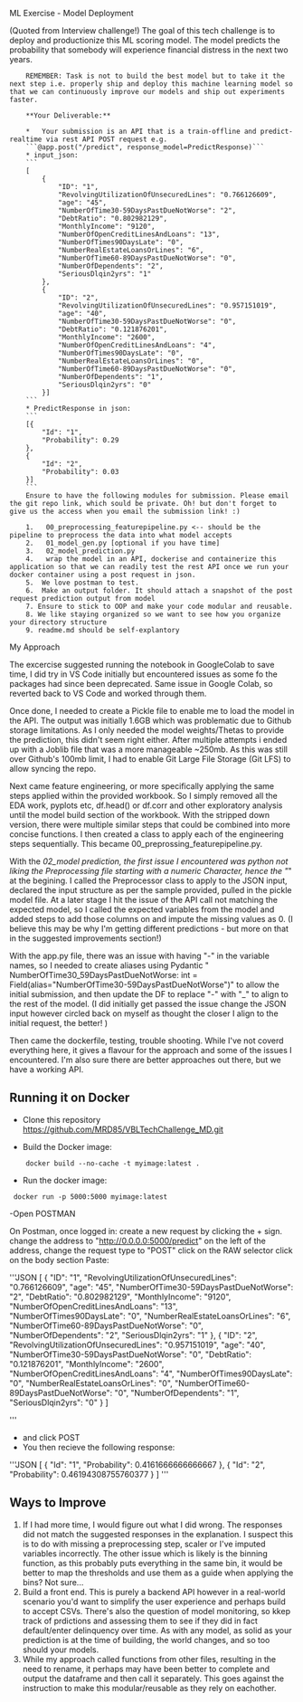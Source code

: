 ML Exercise - Model Deployment

(Quoted from Interview challenge!)
        The goal of this tech challenge is to deploy and productionize this ML scoring model. The model predicts the probability that somebody will experience financial distress in the next two years. 

        REMEMBER: Task is not to build the best model but to take it the next step i.e. properly ship and deploy this machine learning model so that we can continuously improve our models and ship out experiments faster.

        **Your Deliverable:** 

        *   Your submission is an API that is a train-offline and predict-realtime via rest API POST request e.g.
        ```@app.post("/predict", response_model=PredictResponse)```
        * input_json: 
        ```
        [
            {
                "ID": "1",
                "RevolvingUtilizationOfUnsecuredLines": "0.766126609",
                "age": "45",
                "NumberOfTime30-59DaysPastDueNotWorse": "2",
                "DebtRatio": "0.802982129",
                "MonthlyIncome": "9120",
                "NumberOfOpenCreditLinesAndLoans": "13",
                "NumberOfTimes90DaysLate": "0",
                "NumberRealEstateLoansOrLines": "6",
                "NumberOfTime60-89DaysPastDueNotWorse": "0",
                "NumberOfDependents": "2",
                "SeriousDlqin2yrs": "1"
            },
            {
                "ID": "2",
                "RevolvingUtilizationOfUnsecuredLines": "0.957151019",
                "age": "40",
                "NumberOfTime30-59DaysPastDueNotWorse": "0",
                "DebtRatio": "0.121876201",
                "MonthlyIncome": "2600",
                "NumberOfOpenCreditLinesAndLoans": "4",
                "NumberOfTimes90DaysLate": "0",
                "NumberRealEstateLoansOrLines": "0",
                "NumberOfTime60-89DaysPastDueNotWorse": "0",
                "NumberOfDependents": "1",
                "SeriousDlqin2yrs": "0"
            }]
        ```
        * PredictResponse in json:
        ```
        [{
            "Id": "1",
            "Probability": 0.29
        },
        {
            "Id": "2",
            "Probability": 0.03
        }]
        ```
        Ensure to have the following modules for submission. Please email the git repo link, which sould be private. Oh! but don't forget to give us the access when you email the submission link! :)

        1.   00_preprocessing_featurepipeline.py <-- should be the pipeline to preprocess the data into what model accepts
        2.   01_model_gen.py [optional if you have time]
        3.   02_model_prediction.py
        4.   wrap the model in an API, dockerise and containerize this application so that we can readily test the rest API once we run your docker container using a post request in json.
        5.  We love postman to test. 
        6.  Make an output folder. It should attach a snapshot of the post request prediction output from model
        7. Ensure to stick to OOP and make your code modular and reusable.
        8. We like staying organized so we want to see how you organize your directory structure
        9. readme.md should be self-explantory


My Approach

The excercise suggested running the notebook in GoogleColab to save time, I did try in VS Code initially but encountered issues as some fo the packages had since been deprecated. Same issue in Google Colab, so reverted back to VS Code and worked through them.

Once done, I needed to create a Pickle file to enable me to load the model in the API. The output was initially 1.6GB which was problematic due to Github storage limitations. As I only needed the model weights/Thetas to provide the prediction, this didn't seem right either. After multiple attempts i ended up with a Joblib file that was a more manageable ~250mb. As this was still over Github's 100mb limit, I had to enable Git Large File Storage (Git LFS) to allow syncing the repo.

Next came feature engineering, or more specifically applying the same steps applied within the provided workbook. So I simply removed all the EDA work, pyplots etc, df.head() or df.corr and other exploratory analysis until the model build section of the workbook. With the stripped down version, there were multiple similar steps that could be combined into more concise functions. I then created a class to apply each of the engineering steps sequentially. This became 00_preprossing_featurepipeline.py. 

With the _02_model prediction, the first issue I encountered was python not liking the Preprocessing file starting with a numeric Character, hence the "_" at the begining. I called the Preprocessor class to apply to the JSON input, declared the input structure as per the sample provided, pulled in the pickle model file. At a later stage I hit the issue of the API call not matching the expected model, so I called the expected variables from the model and added steps to add those columns on and impute the missing values as 0. (I believe this may be why I'm getting different predictions - but more on that in the suggested improvements section!)

With the app.py file, there was an issue with having "-" in the variable names, so I needed to create aliases using Pydantic "  NumberOfTime30_59DaysPastDueNotWorse: int = Field(alias="NumberOfTime30-59DaysPastDueNotWorse")" to allow the initial submission, and then update the DF to replace "-" with "_" to align to the rest of the model. (I did initially get passed the issue change the JSON input however circled back on myself as thought the closer I align to the initial request, the better! )

Then came the dockerfile, testing, trouble shooting. While I've not coverd everything here, it gives a flavour for the approach and some of the issues I encountered. I'm also sure there are better approaches out there, but we have a working API. 


## Running it on Docker 

- Clone this repository https://github.com/MRD85/VBLTechChallenge_MD.git

- Build the Docker image:
```commandline
    docker build --no-cache -t myimage:latest .
```
 - Run the docker image:
```commandline
 docker run -p 5000:5000 myimage:latest     
```

-Open POSTMAN

On Postman, once logged in:
 create a new request by clicking the + sign. 
 change the address to "http://0.0.0.0:5000/predict"
 on the left of the address, change the request type to "POST"
 click on the RAW selector
 click on the body section
 Paste:

 '''JSON
 [
  {
    "ID": "1",
    "RevolvingUtilizationOfUnsecuredLines": "0.766126609",
    "age": "45",
    "NumberOfTime30-59DaysPastDueNotWorse": "2",
    "DebtRatio": "0.802982129",
    "MonthlyIncome": "9120",
    "NumberOfOpenCreditLinesAndLoans": "13",
    "NumberOfTimes90DaysLate": "0",
    "NumberRealEstateLoansOrLines": "6",
    "NumberOfTime60-89DaysPastDueNotWorse": "0",
    "NumberOfDependents": "2",
    "SeriousDlqin2yrs": "1"
  },
  {
    "ID": "2",
    "RevolvingUtilizationOfUnsecuredLines": "0.957151019",
    "age": "40",
    "NumberOfTime30-59DaysPastDueNotWorse": "0",
    "DebtRatio": "0.121876201",
    "MonthlyIncome": "2600",
    "NumberOfOpenCreditLinesAndLoans": "4",
    "NumberOfTimes90DaysLate": "0",
    "NumberRealEstateLoansOrLines": "0",
    "NumberOfTime60-89DaysPastDueNotWorse": "0",
    "NumberOfDependents": "1",
    "SeriousDlqin2yrs": "0"
  }
]

 '''
- and click POST
- You then recieve the following response:

 '''JSON
[
    {
        "Id": "1",
        "Probability": 0.4161666666666667
    },
    {
        "Id": "2",
        "Probability": 0.46194308755760377
    }
]
 '''

 ## Ways to Improve

1. If I had more time, I would figure out what I did wrong. The responses did not match the suggested responses in the explanation. I suspect this is to do with missing a preprocessing step, scaler or I've imputed variables incorrectly. The other issue which is likely is the binning function, as this probably puts everything in the same bin, it would be better to map the thresholds and use them as a guide when applying the bins? Not sure...
2. Build a front end. This is purely a backend API however in a real-world scenario you'd want to simplify the user experience and perhaps build to accept CSVs. There's also the question of model monitoring, so kkep track of prdictions and assessing them to see if they did in fact default/enter delinquency over time. As with any model, as solid as your prediction is at the time of building, the world changes, and so too should your models. 
3. While my approach called functions from other files, resulting in the need to rename, it perhaps may have been better to complete and output the dataframe and then call it separately. This goes against the instruction to make this modular/reusable as they rely on eachother. 
